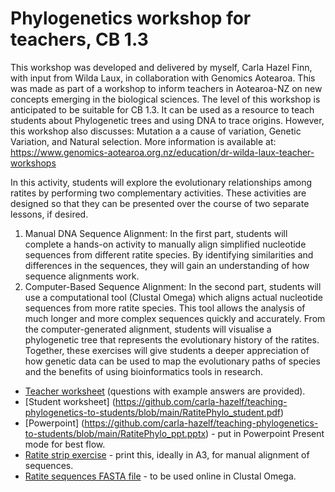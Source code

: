 # Phylogenetics workshop for teachers, CB 1.3
This workshop was developed and delivered by myself, Carla Hazel Finn, with input from Wilda Laux, in collaboration with Genomics Aotearoa. This was made as part of a workshop to inform teachers in Aotearoa-NZ on new concepts emerging in the biological sciences.
The level of this workshop is anticipated to be suitable for CB 1.3. It can be used as a resource to teach students about Phylogenetic trees and using DNA to trace origins.
However, this workshop also discusses: Mutation a a cause of variation, Genetic Variation, and Natural selection.
More information is available at: https://www.genomics-aotearoa.org.nz/education/dr-wilda-laux-teacher-workshops

In this activity, students will explore the evolutionary relationships among ratites by performing two complementary activities. These activities are designed so that they can be presented over the course of two separate lessons, if desired.
1.	Manual DNA Sequence Alignment: In the first part, students will complete a hands-on activity to manually align simplified nucleotide sequences from different ratite species. By identifying similarities and differences in the sequences, they will gain an understanding of how sequence alignments work.
2.	Computer-Based Sequence Alignment: In the second part, students will use a computational tool (Clustal Omega) which aligns actual nucleotide sequences from more ratite species. This tool allows the analysis of much longer and more complex sequences quickly and accurately. From the computer-generated alignment, students will visualise a phylogenetic tree that represents the evolutionary history of the ratites.
Together, these exercises will give students a deeper appreciation of how genetic data can be used to map the evolutionary paths of species and the benefits of using bioinformatics tools in research. 



- [Teacher worksheet](https://github.com/carla-hazelf/teaching-phylogenetics-to-students/blob/main/RatitePhylo_teacher.pdf) (questions with example answers are provided).
- [Student worksheet] (https://github.com/carla-hazelf/teaching-phylogenetics-to-students/blob/main/RatitePhylo_student.pdf)
- [Powerpoint] (https://github.com/carla-hazelf/teaching-phylogenetics-to-students/blob/main/RatitePhylo_ppt.pptx) - put in Powerpoint Present mode for best flow.
- [Ratite strip exercise](https://github.com/carla-hazelf/teaching-phylogenetics-to-students/blob/main/Ratite_strip_exercise_TO_PRINT_A3final.pdf) - print this, ideally in A3, for manual alignment of sequences.
- [Ratite sequences FASTA file](https://github.com/carla-hazelf/teaching-phylogenetics-to-students/blob/main/ratite_sequences.fasta.txt) - to be used online in Clustal Omega.


